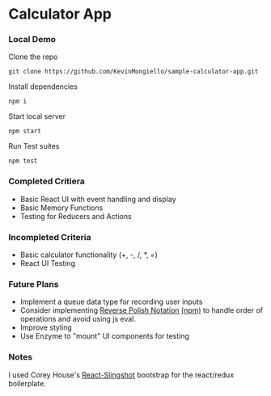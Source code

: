 # Calculator App
### Local Demo

Clone the repo

`git clone https://github.com/KevinMongiello/sample-calculator-app.git`

Install dependencies

`npm i`

Start local server

`npm start`

Run Test suites

`npm test`

### Completed Critiera
- Basic React UI with event handling and display
- Basic Memory Functions
- Testing for Reducers and Actions

### Incompleted Criteria
- Basic calculator functionality (+, -, /, *, =)
- React UI Testing

### Future Plans
- Implement a queue data type for recording user inputs
- Consider implementing [Reverse Polish Notation](https://en.wikipedia.org/wiki/Reverse_Polish_notation) [(npm)](https://www.npmjs.com/package/reverse-polish-notation) to handle order of operations and avoid using js eval.
- Improve styling
- Use Enzyme to "mount" UI components for testing

### Notes
I used Corey House's [React-Slingshot](https://github.com/coryhouse/react-slingshot) bootstrap for the react/redux boilerplate.
